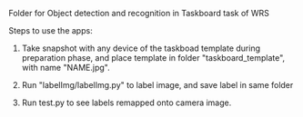 Folder for Object detection and recognition in Taskboard task of WRS


Steps to use the apps:

1) Take snapshot with any device of the taskboad template during preparation phase, and place template 
   in folder "taskboard_template", with name "NAME.jpg".
   
2) Run "labelImg/labelImg.py" to label image, and save label in same folder

3) Run test.py to see labels remapped onto camera image.